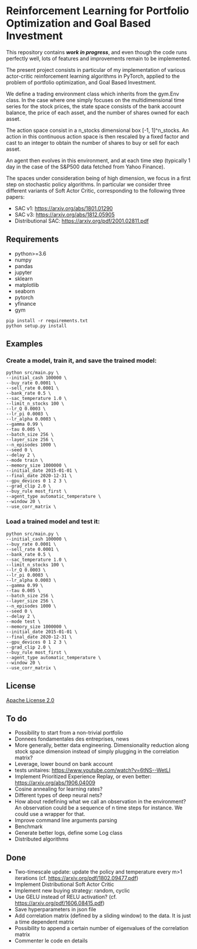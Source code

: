 # Reinforcement Learning for Portfolio Optimization and Goal Based Investment

This repository contains *__work in progress__*, and even though the code runs perfectly well, lots of features and improvements remain to be implemented.

The present project consists in particular of my implementation of various actor-critic reinforcement learning algorithms in PyTorch, applied to the problem of portfolio optimization, and Goal Based Investment.

We define a trading environment class which inherits from the gym.Env class. In the case where one simply focuses on the multidimensional time series for the stock prices, the state space consists of the bank account balance, the price of each asset, and the number of shares owned for each asset.

The action space consist in a n_stocks dimensional box [-1, 1]^n_stocks. An action in this continuous action space is then rescaled by a fixed factor and cast to an integer to obtain the number of shares to buy or sell for each asset.

An agent then evolves in this environment, and at  each time step (typically 1 day in the case of the S&P500 data fetched from Yahoo Finance).

The spaces under consideration being of high dimension, we focus in a first step on stochastic policy algorithms. In particular we consider three different variants of Soft Actor Critic, corresponding to the following three papers:
* SAC v1: https://arxiv.org/abs/1801.01290
* SAC v3: https://arxiv.org/abs/1812.05905
* Distributional SAC: https://arxiv.org/pdf/2001.02811.pdf

## Requirements

* python>=3.6
* numpy
* pandas
* jupyter
* sklearn
* matplotlib
* seaborn
* pytorch
* yfinance
* gym

```shell
pip install -r requirements.txt
python setup.py install
```
 ## Examples 
 ### __Create a model__, train it, and save the trained model:

```shell
python src/main.py \
--initial_cash 100000 \
--buy_rate 0.0001 \
--sell_rate 0.0001 \
--bank_rate 0.5 \
--sac_temperature 1.0 \
--limit_n_stocks 100 \
--lr_Q 0.0003 \
--lr_pi 0.0003 \
--lr_alpha 0.0003 \
--gamma 0.99 \
--tau 0.005 \
--batch_size 256 \
--layer_size 256 \
--n_episodes 1000 \
--seed 0 \
--delay 2 \
--mode train \
--memory_size 1000000 \
--initial_date 2015-01-01 \
--final_date 2020-12-31 \
--gpu_devices 0 1 2 3 \
--grad_clip 2.0 \
--buy_rule most_first \
--agent_type automatic_temperature \
--window 20 \
--use_corr_matrix \
```

### Load a trained model and test it:

```shell
python src/main.py \
--initial_cash 100000 \
--buy_rate 0.0001 \
--sell_rate 0.0001 \
--bank_rate 0.5 \
--sac_temperature 1.0 \
--limit_n_stocks 100 \
--lr_Q 0.0003 \
--lr_pi 0.0003 \
--lr_alpha 0.0003 \
--gamma 0.99 \
--tau 0.005 \
--batch_size 256 \
--layer_size 256 \
--n_episodes 1000 \
--seed 0 \
--delay 2 \
--mode test \
--memory_size 1000000 \
--initial_date 2015-01-01 \
--final_date 2020-12-31 \
--gpu_devices 0 1 2 3 \
--grad_clip 2.0 \
--buy_rule most_first \
--agent_type automatic_temperature \
--window 20 \
--use_corr_matrix \
```
## License
[Apache License 2.0](https://github.com/MatthieuSarkis/Portfolio-Optimization-and-Goal-Based-Investment-with-Reinforcement-Learning/blob/master/LICENSE)


## To do

* Possibility to start from a non-trivial portfolio
* Donnees fondamentales des entreprises, news
* More generally, better data engineering. Dimensionality reduction along stock space dimension instead of simply plugging in the correlation matrix?
* Leverage, lower bound on bank account
* tests unitaires: https://www.youtube.com/watch?v=6tNS--WetLI
* Implement Prioritized Experience Replay, or even better: https://arxiv.org/abs/1906.04009
* Cosine annealing for learning rates?
* Different types of deep neural nets? 
* How about redefining what we call an observation in the environment? An observation could be a sequence of n time steps for instance. We could use a wrapper for that.
* Improve command line arguments parsing
* Benchmark
* Generate better logs, define some Log class
* Distributed algorithms

## Done

* Two-timescale update: update the policy and temperature every m>1 iterations (cf. https://arxiv.org/pdf/1802.09477.pdf)
* Implement Distributional Soft Actor Critic
* Implement new buying strategy: random, cyclic
* Use GELU instead of RELU activation? (cf. https://arxiv.org/pdf/1606.08415.pdf)
* Save hyperparameters in json file
* Add correlation matrix (defined by a sliding window) to the data. It is just a time dependent matrix
* Possibility to append a certain number of eigenvalues of the correlation matrix
* Commenter le code en details
